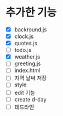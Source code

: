 # 추가한 기능

- [x] backround.js
- [x] clock.js
- [x] quotes.js
- [ ] todo.js
- [x] weather.js
- [ ] greeting.js
- [ ] index.html
- [ ] 지역 날씨 저장
- [ ] style
- [ ] edit 기능
- [ ] create d-day
- [ ] 데드라인
